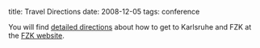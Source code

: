 title: Travel Directions
date: 2008-12-05 
tags: conference


<!--break-->
You will find <a title="directions to Karlsruhe and FZK" href="http://www.fzk.de/fzk/idcplg?IdcService=FZK&node=Home&document=ID_004475&lang=en">detailed directions</a> about how to get to Karlsruhe and FZK at the <a title="Directions to FZK" href="http://www.fzk.de/fzk/idcplg?IdcService=FZK&node=Home&document=ID_004475&lang=en">FZK website</a>.
